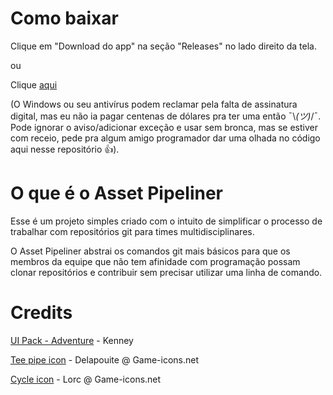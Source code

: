 # Como baixar

Clique em "Download do app" na seção "Releases" no lado direito da tela.

ou

Clique [aqui](https://github.com/m98lima/Asset-Pipeliner/releases)

(O Windows ou seu antivírus podem reclamar pela falta de assinatura digital, mas eu não ia pagar centenas de dólares pra ter uma então ¯\\_(ツ)_/¯. Pode ignorar o aviso/adicionar exceção e usar sem bronca, mas se estiver com receio, pede pra algum amigo programador dar uma olhada no código aqui nesse repositório 👍).

# O que é o Asset Pipeliner

Esse é um projeto simples criado com o intuito de simplificar o processo de trabalhar com repositórios git para times multidisciplinares. 

O Asset Pipeliner abstrai os comandos git mais básicos para que os membros da equipe que não tem afinidade com programação possam clonar repositórios e contribuir sem precisar utilizar uma linha de comando.


# Credits

[UI Pack - Adventure](https://kenney.nl/assets/ui-pack-adventure) - Kenney

[Tee pipe icon](https://game-icons.net/1x1/delapouite/tee-pipe.html) - Delapouite @ Game-icons.net

[Cycle icon](https://game-icons.net/1x1/lorc/cycle.html) - Lorc @ Game-icons.net

